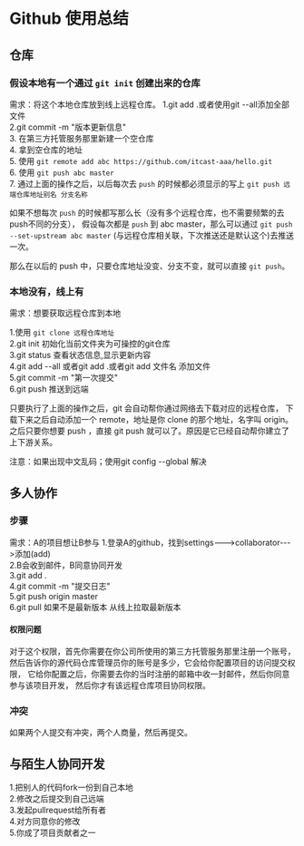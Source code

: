# Github 使用总结

## 仓库

### 假设本地有一个通过 `git init` 创建出来的仓库

需求：将这个本地仓库放到线上远程仓库。
1.git add .或者使用git --all添加全部文件  
2.git commit -m "版本更新信息"  
3. 在第三方托管服务那里新建一个空仓库  
4. 拿到空仓库的地址  
5. 使用 `git remote add abc https://github.com/itcast-aaa/hello.git`  
6. 使用 `git push abc master`  
7. 通过上面的操作之后，以后每次去 `push` 的时候都必须显示的写上 `git push 远端仓库地址别名 分支名称`  

如果不想每次  `push` 的时候都写那么长（没有多个远程仓库，也不需要频繁的去push不同的分支），
假设每次都是 `push` 到 abc master，那么可以通过 `git push --set-upstream abc master` (与远程仓库相关联，下次推送还是默认这个)去推送一次。  

那么在以后的 push 中，只要仓库地址没变、分支不变，就可以直接 `git push`。  

### 本地没有，线上有  

需求：想要获取远程仓库到本地

1.使用 `git clone 远程仓库地址`  
2.git init 初始化当前文件夹为可操控的git仓库  
3.git status 查看状态信息,显示更新内容  
4.git add --all 或者git add .或者git add 文件名 添加文件  
5.git commit -m "第一次提交"  
6.git push 推送到远端  

只要执行了上面的操作之后，git 会自动帮你通过网络去下载对应的远程仓库，
下载下来之后自动添加一个 remote，地址是你 clone 的那个地址，名字叫 origin。
之后只要你想要 push ，直接 git push 就可以了。原因是它已经自动帮你建立了上下游关系。


注意：如果出现中文乱码；使用git config --global 解决

## 多人协作

### 步骤

需求：A的项目想让B参与
1.登录A的github，找到settings--->collaborator--->添加(add)   
2.B会收到邮件，B同意协同开发  
3.git add .  
4.git commit -m "提交日志"  
5.git push origin master    
6.git pull 如果不是最新版本  从线上拉取最新版本  
 

#### 权限问题

对于这个权限，首先你需要在你公司所使用的第三方托管服务那里注册一个账号，
然后告诉你的源代码仓库管理员你的账号是多少，它会给你配置项目的访问提交权限，
它给你配置之后，你需要去你的当时注册的邮箱中收一封邮件，然后你同意参与该项目开发，
然后你才有该远程仓库项目协同权限。



### 冲突

 如果两个人提交有冲突，两个人商量，然后再提交。




## 与陌生人协同开发
1.把别人的代码fork一份到自己本地  
2.修改之后提交到自己远端  
3.发起pullrequest给所有者  
4.对方同意你的修改  
5.你成了项目贡献者之一  


